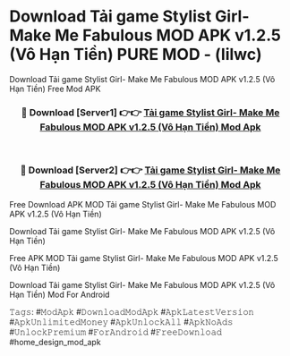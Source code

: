 # Download Tải game Stylist Girl- Make Me Fabulous MOD APK v1.2.5 (Vô Hạn Tiền) PURE MOD - (lilwc)
Download Tải game Stylist Girl- Make Me Fabulous MOD APK v1.2.5 (Vô Hạn Tiền) Free Mod APK

<div align="center">
<h3>🔴 Download [Server1] 👉👉 <a href="https://apk-comot.site?title=Tải_game_Stylist_Girl-_Make_Me_Fabulous_MOD_APK_v1.2.5_(Vô_Hạn_Tiền)">Tải game Stylist Girl- Make Me Fabulous MOD APK v1.2.5 (Vô Hạn Tiền) Mod Apk</a></h3><br>

<h3>🔴 Download [Server2] 👉👉 <a href="https://apk-comot.site?title=Tải_game_Stylist_Girl-_Make_Me_Fabulous_MOD_APK_v1.2.5_(Vô_Hạn_Tiền)">Tải game Stylist Girl- Make Me Fabulous MOD APK v1.2.5 (Vô Hạn Tiền) Mod Apk</a></h3>
</div>


Free Download APK MOD Tải game Stylist Girl- Make Me Fabulous MOD APK v1.2.5 (Vô Hạn Tiền)

Download Tải game Stylist Girl- Make Me Fabulous MOD APK v1.2.5 (Vô Hạn Tiền) 

Free APK MOD Tải game Stylist Girl- Make Me Fabulous MOD APK v1.2.5 (Vô Hạn Tiền) 

Download Tải game Stylist Girl- Make Me Fabulous MOD APK v1.2.5 (Vô Hạn Tiền) Mod For Android

𝚃𝚊𝚐𝚜: #𝙼𝚘𝚍𝙰𝚙𝚔 #𝙳𝚘𝚠𝚗𝚕𝚘𝚊𝚍𝙼𝚘𝚍𝙰𝚙𝚔 #𝙰𝚙𝚔𝙻𝚊𝚝𝚎𝚜𝚝𝚅𝚎𝚛𝚜𝚒𝚘𝚗 #𝙰𝚙𝚔𝚄𝚗𝚕𝚒𝚖𝚒𝚝𝚎𝚍𝙼𝚘𝚗𝚎𝚢 #𝙰𝚙𝚔𝚄𝚗𝚕𝚘𝚌𝚔𝙰𝚕𝚕 #𝙰𝚙𝚔𝙽𝚘𝙰𝚍𝚜 #𝚄𝚗𝚕𝚘𝚌𝚔𝙿𝚛𝚎𝚖𝚒𝚞𝚖 #𝙵𝚘𝚛𝙰𝚗𝚍𝚛𝚘𝚒𝚍 #𝙵𝚛𝚎𝚎𝙳𝚘𝚠𝚗𝚕𝚘𝚊𝚍 #home_design_mod_apk
